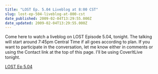 ```yaml
---
title: "LOST Ep. 5.04 Liveblog at 8:00 CST"
slug: lost-ep-504-liveblog-at-800-cst
date_published: 2009-02-04T13:29:55.000Z
date_updated: 2009-02-04T13:29:55.000Z
---
```


Come here to watch a liveblog on LOST Episode 5.04, tonight. The talking will start around 7:45pm Central Time if all goes according to plan. If you want to participate in the conversation, let me know either in comments or using the Contact link at the top of this page. I'll be using CoverItLive tonight.

[LOST Ep 5.04](http://www.coveritlive.com/mobile.php?option=com_mobile&amp;task=viewaltcast&amp;altcast_code=c0e353b4db)
